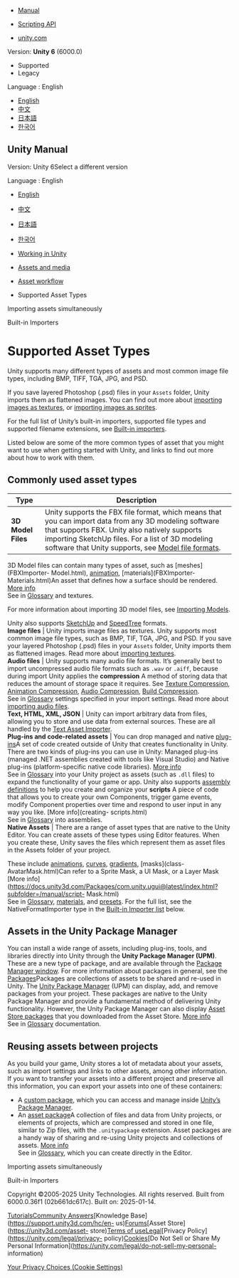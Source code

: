 [](https://docs.unity3d.com)

  * [Manual](../Manual/index.html)
  * [Scripting API](../ScriptReference/index.html)

  * [unity.com](https://unity.com/)

Version: **Unity 6** (6000.0)

  * Supported
  * Legacy

Language : English

  * [English](/Manual/AssetTypes.html)
  * [中文](/cn/current/Manual/AssetTypes.html)
  * [日本語](/ja/current/Manual/AssetTypes.html)
  * [한국어](/kr/current/Manual/AssetTypes.html)

[](https://docs.unity3d.com)

## Unity Manual

Version: Unity 6Select a different version

Language : English

  * [English](/Manual/AssetTypes.html)
  * [中文](/cn/current/Manual/AssetTypes.html)
  * [日本語](/ja/current/Manual/AssetTypes.html)
  * [한국어](/kr/current/Manual/AssetTypes.html)

  * [Working in Unity](working-in-unity.html)
  * [Assets and media](assets-and-media.html)
  * [Asset workflow](AssetWorkflow.html)
  * Supported Asset Types

[](ParallelImport.html)

Importing assets simultaneously

[](BuiltInImporters.html)

Built-in Importers

# Supported Asset Types

Unity supports many different types of assets and most common image file
types, including BMP, TIFF, TGA, JPG, and PSD.

If you save layered Photoshop (.psd) files in your `Assets` folder, Unity
imports them as flattened images. You can find out more about [importing
images as textures](ImportingTextures.html), or [importing images as
sprites](sprite/sprite-editor/sprite-editor-landing.html).

For the full list of Unity’s built-in importers, supported file types and
supported filename extensions, see [Built-in
importers](BuiltInImporters.html).

Listed below are some of the more common types of asset that you might want to
use when getting started with Unity, and links to find out more about how to
work with them.

## Commonly used asset types

Type | Description  
---|---  
**3D Model Files** | Unity supports the FBX file format, which means that you can import data from any 3D modeling software that supports FBX. Unity also natively supports importing SketchUp files. For a list of 3D modeling software that Unity supports, see [Model file formats](3D-formats.html).  
  
3D Model files can contain many types of asset, such as [meshes](FBXImporter-
Model.html), [animation](class-AnimationClip.html), [materials](FBXImporter-
Materials.html)An asset that defines how a surface should be rendered. [More
info](class-Material.html)  
See in [Glossary](Glossary.html#Material) and textures.  
  
For more information about importing 3D model files, see [Importing
Models](ImportingModelFiles.html).  
  
Unity also supports [SketchUp](class-SketchUpImporter.html) and
[SpeedTree](class-SpeedTreeImporter.html) formats.  
**Image files** | Unity imports image files as textures. Unity supports most common image file types, such as BMP, TIF, TGA, JPG, and PSD. If you save your layered Photoshop (.psd) files in your `Assets` folder, Unity imports them as flattened images. Read more about [importing textures](class-TextureImporter.html).  
**Audio files** | Unity supports many audio file formats. It’s generally best to import uncompressed audio file formats such as `.wav` or `.aiff`, because during import Unity applies the **compression** A method of storing data that reduces the amount of storage space it requires. See [Texture Compression](class-TextureImporterOverride), [Animation Compression](class-AnimationClip.html#AssetProperties), [Audio Compression](class-AudioClip.html), [Build Compression](ReducingFilesize.html).  
See in [Glossary](Glossary.html#compression) settings specified in your import
settings. Read more about [importing audio files](AudioFiles.html).  
**Text, HTML, XML, JSON** | Unity can import arbitrary data from files, allowing you to store and use data from external sources. These are all handled by the [Text Asset Importer](class-TextAsset.html).  
**Plug-ins and code-related assets** | You can drop managed and native [plug-ins](./plug-ins.html)A set of code created outside of Unity that creates functionality in Unity. There are two kinds of plug-ins you can use in Unity: Managed plug-ins (managed .NET assemblies created with tools like Visual Studio) and Native plug-ins (platform-specific native code libraries). [More info](./plug-ins.html)  
See in [Glossary](Glossary.html#Plug-in) into your Unity project as assets
(such as `.dll` files) to expand the functionality of your game or app. Unity
also supports [assembly definitions](assembly-definition-files.html) to help
you create and organize your **scripts** A piece of code that allows you to
create your own Components, trigger game events, modify Component properties
over time and respond to user input in any way you like. [More info](creating-
scripts.html)  
See in [Glossary](Glossary.html#Scripts) into assemblies.  
**Native Assets** | There are a range of asset types that are native to the Unity Editor. You can create assets of these types using Editor features. When you create these, Unity saves the files which represent them as asset files in the Assets folder of your project.  
  
These include [animations](animeditor-CreatingANewAnimationClip.html),
[curves](EditingCurves.html), [gradients](PartSysUsage.html), [masks](class-
AvatarMask.html)Can refer to a Sprite Mask, a UI Mask, or a Layer Mask [More
info](https://docs.unity3d.com/Packages/com.unity.ugui@latest/index.html?subfolder=/manual/script-
Mask.html)  
See in [Glossary](Glossary.html#Mask), [materials](Materials.html), and
[presets](Presets.html). For the full list, see the NativeFormatImporter type
in the [Built-in Importer list](BuiltInImporters.html) below.  
  
## Assets in the Unity Package Manager

You can install a wide range of assets, including plug-ins, tools, and
libraries directly into Unity through the **Unity Package Manager (UPM)**.
These are a new type of package, and are available through the [Package
Manager window](upm-ui.html). For more information about packages in general,
see the [Packages](Packages.html)Packages are collections of assets to be
shared and re-used in Unity. The [Unity Package Manager](upm-ui.html) (UPM)
can display, add, and remove packages from your project. These packages are
native to the Unity Package Manager and provide a fundamental method of
delivering Unity functionality. However, the Unity Package Manager can also
display [Asset Store packages](AssetStorePackages.html) that you downloaded
from the Asset Store. [More info](Packages.html)  
See in [Glossary](Glossary.html#Packages) documentation.

## Reusing assets between projects

As you build your game, Unity stores a lot of metadata about your assets, such
as import settings and links to other assets, among other information. If you
want to transfer your assets into a different project and preserve all this
information, you can export your assets into one of these containers:

  * A [custom package](CustomPackages.html), which you can access and manage inside [Unity’s Package Manager](Packages.html).
  * An [asset package](AssetPackages.html)A collection of files and data from Unity projects, or elements of projects, which are compressed and stored in one file, similar to Zip files, with the `.unitypackage` extension. Asset packages are a handy way of sharing and re-using Unity projects and collections of assets. [More info](AssetPackages.html)  
See in [Glossary](Glossary.html#Assetpackage), which you can create directly
in the Editor.

[](ParallelImport.html)

Importing assets simultaneously

[](BuiltInImporters.html)

Built-in Importers

Copyright ©2005-2025 Unity Technologies. All rights reserved. Built from
6000.0.36f1 (02b661dc617c). Built on: 2025-01-14.

[Tutorials](https://learn.unity.com/)[Community
Answers](https://answers.unity3d.com)[Knowledge
Base](https://support.unity3d.com/hc/en-
us)[Forums](https://forum.unity3d.com)[Asset Store](https://unity3d.com/asset-
store)[Terms of
use](https://docs.unity3d.com/Manual/TermsOfUse.html)[Legal](https://unity.com/legal)[Privacy
Policy](https://unity.com/legal/privacy-
policy)[Cookies](https://unity.com/legal/cookie-policy)[Do Not Sell or Share
My Personal Information](https://unity.com/legal/do-not-sell-my-personal-
information)

[Your Privacy Choices (Cookie Settings)](javascript:void\(0\);)

